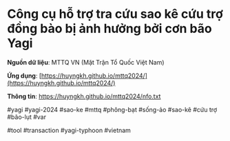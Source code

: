 # Công cụ hỗ trợ tra cứu sao kê cứu trợ đồng bào bị ảnh hưởng bởi cơn bão Yagi

**Nguồn dữ liệu**: MTTQ VN (Mặt Trận Tổ Quốc Việt Nam)

**Ứng dụng**: [https://huyngkh.github.io/mttq2024/](https://huyngkh.github.io/mttq2024/)

**Thông tin**: https://huyngkh.github.io/mttq2024/nfo.txt

#yagi #yagi-2024 #sao-ke #mttq #phông-bạt #sống-ảo #sao-kê #cứu trợ #bão-lụt #var

#tool #transaction #yagi-typhoon #vietnam

